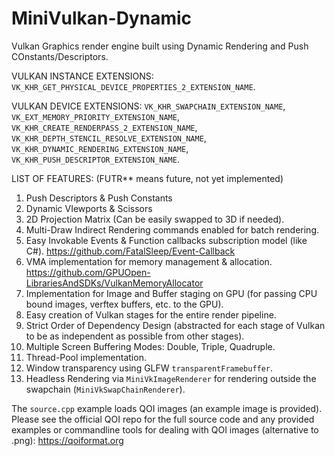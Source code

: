 # MiniVulkan-Dynamic
Vulkan Graphics render engine built using Dynamic Rendering and Push COnstants/Descriptors.

VULKAN INSTANCE EXTENSIONS: `VK_KHR_GET_PHYSICAL_DEVICE_PROPERTIES_2_EXTENSION_NAME`.

VULKAN DEVICE EXTENSIONS: `VK_KHR_SWAPCHAIN_EXTENSION_NAME`, `VK_EXT_MEMORY_PRIORITY_EXTENSION_NAME`, `VK_KHR_CREATE_RENDERPASS_2_EXTENSION_NAME`,  `VK_KHR_DEPTH_STENCIL_RESOLVE_EXTENSION_NAME`, `VK_KHR_DYNAMIC_RENDERING_EXTENSION_NAME`, `VK_KHR_PUSH_DESCRIPTOR_EXTENSION_NAME`.

LIST OF FEATURES: (FUTR\** means future, not yet implemented)

1. Push Descriptors & Push Constants
2. Dynamic VIewports & Scissors
3. 2D Projection Matrix (Can be easily swapped to 3D if needed).
4. Multi-Draw Indirect Rendering commands enabled for batch rendering.
5. Easy Invokable Events & Function callbacks subscription model (like C#).
   https://github.com/FatalSleep/Event-Callback
6. VMA implementation for memory management & allocation.
   https://github.com/GPUOpen-LibrariesAndSDKs/VulkanMemoryAllocator
7. Implementation for Image and Buffer staging on GPU (for passing CPU bound images, verftex buffers, etc. to the GPU).
8. Easy creation of Vulkan stages for the entire render pipeline.
9. Strict Order of Dependency Design (abstracted for each stage of Vulkan to be as independent as possible from other stages).
10. Multiple Screen Buffering Modes: Double, Triple, Quadruple.
11. Thread-Pool implementation.
12. Window transparency using GLFW `transparentFramebuffer`.
13. Headless Rendering via `MiniVkImageRenderer` for rendering outside the swapchain (`MiniVkSwapChainRenderer`).

The `source.cpp` example loads QOI images (an example image is provided). Please see the official QOI repo for the full source code and any provided examples or commandline tools for dealing with QOI images (alternative to .png): https://qoiformat.org
